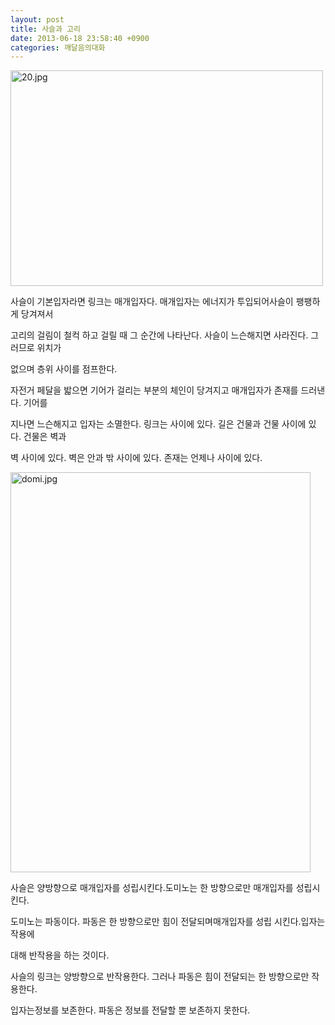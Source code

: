 ```yaml
---
layout: post
title: 사슬과 고리
date: 2013-06-18 23:58:40 +0900
categories: 깨달음의대화
---
```

 <img alt="20.jpg" src="assets/attach/images/198/238/360/20.jpg" width="500" height="345" />



사슬이 기본입자라면 링크는 매개입자다. 매개입자는 에너지가 투입되어사슬이 팽팽하게 당겨져서 

고리의 걸림이 철컥 하고 걸릴 때 그 순간에 나타난다. 사슬이 느슨해지면 사라진다. 그러므로 위치가

없으며 층위 사이를 점프한다.



자전거 페달을 밟으면 기어가 걸리는 부분의 체인이 당겨지고 매개입자가 존재를 드러낸다. 기어를

지나면 느슨해지고 입자는 소멸한다. 링크는 사이에 있다. 길은 건물과 건물 사이에 있다. 건물은 벽과 

벽 사이에 있다. 벽은 안과 밖 사이에 있다. 존재는 언제나 사이에 있다.



 <img alt="domi.jpg" src="assets/attach/images/198/238/360/domi.jpg" width="480" height="640" />



사슬은 양방향으로 매개입자를 성립시킨다.도미노는 한 방향으로만 매개입자를 성립시킨다. 

도미노는 파동이다. 파동은 한 방향으로만 힘이 전달되며매개입자를 성립 시킨다.입자는 작용에 

대해 반작용을 하는 것이다.



사슬의 링크는 양방향으로 반작용한다. 그러나 파동은 힘이 전달되는 한 방향으로만 작용한다. 

입자는정보를 보존한다. 파동은 정보를 전달할 뿐 보존하지 못한다.
